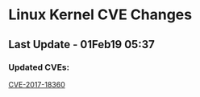
# **Linux Kernel CVE Changes**

## Last Update - 01Feb19 05:37

### **Updated CVEs:**

[CVE-2017-18360](https://www.linuxkernelcves.com/cves/CVE-2017-18360)  

